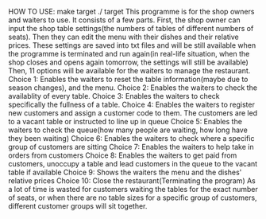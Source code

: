 HOW TO USE:
make target
./ target
This programme is for the shop owners and waiters to use. It consists of a few parts. 
First, the shop owner can input the shop table settings(the numbers of tables of different numbers of seats). Then they can edit the menu with their dishes and their relative prices. These settings are saved into txt files and will be still available when the programme is terminated and run again(in real-life situation, when the shop closes and opens again tomorrow, the settings will still be available) 
Then, 11 options will be available for the waiters to manage the restaurant. 
Choice 1: Enables the waiters to reset the table information(maybe due to season changes), and the menu.
Choice 2: Enables the waiters to check the availablity of every table.
Choice 3: Enables the waiters to check specifically the fullness of a table. 
Choice 4: Enables the waiters to register new customers and assign a customer code to them. The customers are led to a vacant table or instructed to line up in queue
Choice 5: Enables the waiters to check the queue(how many people are waiting, how long have they been waiting) Choice 6: Enables the waiters to check where a specific group of customers are sitting 
Choice 7: Enables the waiters to help take in orders from customers 
Choice 8: Enables the waiters to get paid from customers, unoccupy a table and lead customers in the queue to the vacant table if available
Choice 9: Shows the waiters the menu and the dishes' relative prices
Choice 10: Close the restaurant(Terminating the program) As a lot of time is wasted for customers waiting the tables for the exact number of seats, or when there are no table sizes for a specific group of customers, different customer groups will sit together.
